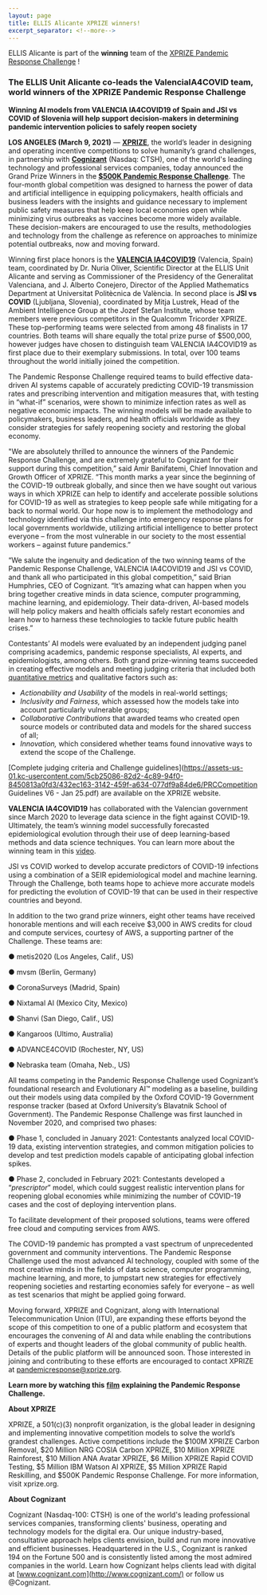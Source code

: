 ```yaml
---
layout: page
title: ELLIS Alicante XPRIZE winners!
excerpt_separator: <!--more-->
---
```


ELLIS Alicante is part of the **winning**  team of the [XPRIZE Pandemic Response Challenge](https://www.xprize.org/challenge/pandemicresponse) !

<!--more-->

### The ELLIS Unit Alicante co-leads the ValenciaIA4COVID team, world winners of the XPRIZE Pandemic Response Challenge

**Winning AI models from VALENCIA IA4COVID19 of Spain and JSI vs COVID of Slovenia will help support decision-makers in determining pandemic intervention policies to safely reopen society**

**LOS ANGELES (March 9, 2021)** ― [**XPRIZE**](https://www.xprize.org/), the world’s leader in designing and operating incentive competitions to solve humanity’s grand challenges, in partnership with [**Cognizant**](https://www.cognizant.com/) (Nasdaq: CTSH), one of the world's leading technology and professional services companies, today announced the Grand Prize Winners in the [**$500K Pandemic Response Challenge**](https://www.xprize.org/challenge/pandemicresponse). The four-month global competition was designed to harness the power of data and artificial intelligence in equipping policymakers, health officials and business leaders with the insights and guidance necessary to implement public safety measures that help keep local economies open while minimizing virus outbreaks as vaccines become more widely available. These decision-makers are encouraged to use the results, methodologies and technology from the challenge as reference on approaches to minimize potential outbreaks, now and moving forward.

Winning first place honors is the [**VALENCIA IA4COVID19**](https://ellisalicante.org/xprize) (Valencia, Spain) team, coordinated by Dr. Nuria Oliver, Scientific Director at the ELLIS Unit Alicante and serving as Commissioner of the Presidency of the Generalitat Valenciana, and J. Alberto Conejero, Director of the Applied Mathematics Department at Universitat Politècnica de València. In second place is **JSI vs COVID** (Ljubljana, Slovenia), coordinated by Mitja Lustrek, Head of the Ambient Intelligence Group at the Jozef Stefan Institute, whose team members were previous competitors in the Qualcomm Tricorder XPRIZE. These top-performing teams were selected from among 48 finalists in 17 countries. Both teams will share equally the total prize purse of $500,000, however judges have chosen to distinguish team VALENCIA IA4COVID19 as first place due to their exemplary submissions. In total, over 100 teams throughout the world initially joined the competition.

The Pandemic Response Challenge required teams to build effective data-driven AI systems capable of accurately predicting COVID-19 transmission rates and prescribing intervention and mitigation measures that, with testing in “what-if” scenarios, were shown to minimize infection rates as well as negative economic impacts. The winning models will be made available to policymakers, business leaders, and health officials worldwide as they consider strategies for safely reopening society and restoring the global economy.

"We are absolutely thrilled to announce the winners of the Pandemic Response Challenge, and are extremely grateful to Cognizant for their support during this competition,” said Amir Banifatemi, Chief Innovation and Growth Officer of XPRIZE. “This month marks a year since the beginning of the COVID-19 outbreak globally, and since then we have sought out various ways in which XPRIZE can help to identify and accelerate possible solutions for COVID-19 as well as strategies to keep people safe while mitigating for a back to normal world. Our hope now is to implement the methodology and technology identified via this challenge into emergency response plans for local governments worldwide, utilizing artificial intelligence to better protect everyone – from the most vulnerable in our society to the most essential workers – against future pandemics.”

“We salute the ingenuity and dedication of the two winning teams of the Pandemic Response Challenge, VALENCIA IA4COVID19 and JSI vs COVID, and thank all who participated in this global competition,” said Brian Humphries, CEO of Cognizant. “It’s amazing what can happen when you bring together creative minds in data science, computer programming, machine learning, and epidemiology. Their data-driven, AI-based models will help policy makers and health officials safely restart economies and learn how to harness these technologies to tackle future public health crises.”

 Contestants’ AI models were evaluated by an independent judging panel comprising academics, pandemic response specialists, AI experts, and epidemiologists, among others. Both grand prize-winning teams succeeded in creating effective models and meeting judging criteria that included both [quantitative metrics](https://www.cognizant.com/pandemic-response/technical) and qualitative factors such as:

- *Actionability and Usability* of the models in real-world settings;
- *Inclusivity and Fairness,* which assessed how the models take into account particularly vulnerable groups;
- *Collaborative Contributions* that awarded teams who created open source models or contributed data and models for the shared success of all;
- *Innovation,* which considered whether teams found innovative ways to extend the scope of the Challenge.

[Complete judging criteria and Challenge guidelines](https://assets-us-01.kc-usercontent.com/5cb25086-82d2-4c89-94f0-8450813a0fd3/432ec163-3142-459f-a634-077df9a84de6/PRCCompetition Guidelines V6 - Jan 25.pdf) are available on the XPRIZE website.

**VALENCIA IA4COVID19** has collaborated with the Valencian government since March 2020 to leverage data science in the fight against COVID-19. Ultimately, the team’s winning model successfully forecasted epidemiological evolution through their use of deep learning-based methods and data science techniques. You can learn more about the winning team in this [video](https://www.youtube.com/watch?v=oBxGeUu5Rvo). 

JSI vs COVID worked to develop accurate predictors of COVID-19 infections using a combination of a SEIR epidemiological model and machine learning. Through the Challenge, both teams hope to achieve more accurate models for predicting the evolution of COVID-19 that can be used in their respective countries and beyond.

In addition to the two grand prize winners, eight other teams have received honorable mentions and will each receive $3,000 in AWS credits for cloud and compute services, courtesy of AWS, a supporting partner of the Challenge. These teams are:

● metis2020 (Los Angeles, Calif., US)

● mvsm (Berlin, Germany)

● CoronaSurveys (Madrid, Spain)

● Nixtamal AI (Mexico City, Mexico)

● Shanvi (San Diego, Calif., US)

● Kangaroos (Ultimo, Australia)

● ADVANCE4COVID (Rochester, NY, US)

● Nebraska team (Omaha, Neb., US)

All teams competing in the Pandemic Response Challenge used Cognizant’s foundational research and Evolutionary AI™ modeling as a baseline, building out their models using data compiled by the Oxford COVID-19 Government response tracker (based at Oxford University’s Blavatnik School of Government). The Pandemic Response Challenge was first launched in November 2020, and comprised two phases:

● Phase 1, concluded in January 2021: Contestants analyzed local COVID-19 data, existing intervention strategies, and common mitigation policies to develop and test prediction models capable of anticipating global infection spikes.

● Phase 2, concluded in February 2021: Contestants developed a “*prescriptor*” model, which could suggest realistic intervention plans for reopening global economies while minimizing the number of COVID-19 cases and the cost of deploying intervention plans.

To facilitate development of their proposed solutions, teams were offered free cloud and computing services from AWS.

The COVID-19 pandemic has prompted a vast spectrum of unprecedented government and community interventions. The Pandemic Response Challenge used the most advanced AI technology, coupled with some of the most creative minds in the fields of data science, computer programming, machine learning, and more, to jumpstart new strategies for effectively reopening societies and restarting economies safely for everyone – as well as test scenarios that might be applied going forward.

Moving forward, XPRIZE and Cognizant, along with International Telecommunication Union (ITU), are expanding these efforts beyond the scope of this competition to one of a public platform and ecosystem that encourages the convening of AI and data while enabling the contributions of experts and thought leaders of the global community of public health. Details of the public platform will be announced soon. Those interested in joining and contributing to these efforts are encouraged to contact XPRIZE at [pandemicresponse@xprize.org](mailto:pandemicresponse@xprize.org).

**Learn more by watching this** [**film**](https://www.cognizant.com/pandemic-response) **explaining the Pandemic Response Challenge.**

**About XPRIZE**

XPRIZE, a 501(c)(3) nonprofit organization, is the global leader in designing and implementing innovative competition models to solve the world’s grandest challenges. Active competitions include the $100M XPRIZE Carbon Removal, $20 Million NRG COSIA Carbon XPRIZE, $10 Million XPRIZE Rainforest, $10 Million ANA Avatar XPRIZE, $6 Million XPRIZE Rapid COVID Testing, $5 Million IBM Watson AI XPRIZE, $5 Million XPRIZE Rapid Reskilling, and $500K Pandemic Response Challenge. For more information, visit xprize.org.

**About Cognizant**

Cognizant (Nasdaq-100: CTSH) is one of the world's leading professional services companies, transforming clients' business, operating and technology models for the digital era. Our unique industry-based, consultative approach helps clients envision, build and run more innovative and efficient businesses. Headquartered in the U.S., Cognizant is ranked 194 on the Fortune 500 and is consistently listed among the most admired companies in the world. Learn how Cognizant helps clients lead with digital at [www.cognizant.com](http://www.cognizant.com/) or follow us @Cognizant.